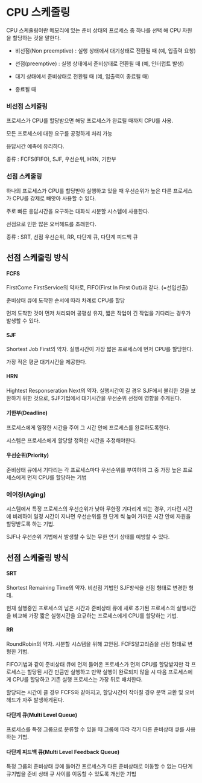 # CPU 스케줄링

 CPU 스케줄링이란 메모리에 있는 준비 상태의 프로세스 중 하나를 선택 해 CPU 자원을 할당하는 것을 말한다.



- 비선점(Non preemptive) : 실행 상태에서 대기상태로 전환될 때 (예, 입출력 요청) 

- 선점(preemptive) : 실행 상태에서 준비상태로 전환될 때 (예, 인터럽트 발생)

- 대기 상태에서 준비상태로 전환될 때 (예, 입출력이 종료될 때)

- 종료될 때



### 비선점 스케쥴링

프로세스가 CPU를 할당받으면 해당 프로세스가 완료될 때까지 CPU를 사용.

모든 프로세스에 대한 요구를 공정하게 처리 가능

응답시간 예측에 유리하다.

종류 : FCFS(FIFO), SJF, 우선순위, HRN, 기한부





### 선점 스케줄링

하나의 프로세스가 CPU를 할당받아 실행하고 있을 때 우선순위가 높은 다른 프로세스가 CPU를 강제로 빼앗아 사용할 수 있다.

주로 빠른 응답시간을 요구하는 대화식 시분할 시스템에 사용한다.

선점으로 인한 많은 오버헤드를 초래한다.

종류 : SRT, 선점 우선순위, RR, 다단계 큐, 다단계 피드백 큐





## 선점 스케줄링 방식

#### FCFS 

FirstCome FirstService의 약자로, FIFO(First In First Out)과 같다. (=선입선출)

준비상태 큐에 도착한 순서에 따라 차례로 CPU를 할당

먼저 도착한 것이 먼저 처리되어 공평성 유지, 짧은 작업이 긴 작업을 기다리는 경우가 발생할 수 있다.



#### SJF

Shortest Job First의 약자. 실행시간이 가장 짧은 프로세스에 먼저 CPU를 할당한다.

가장 적은 평균 대기시간을 제공한다.



#### HRN

Hightest Responseration Next의 약자. 실행시간이 길 경우 SJF에서 불리한 것을 보완하기 위한 것으로, SJF기법에서 대기시간을 우선순위 선정에 영향을 주게된다.



#### 기한부(Deadline)

프로세스에게 일정한 시간을 주어 그 시간 안에 프로세스를 완료하도록한다.

시스템은 프로세스에게 할당할 정확한 시간을 추정해야한다.



#### 우선순위(Priority)

준비상태 큐에서 기다리는 각 프로세스마다 우선순위를 부여하여 그 중 가장 높은 프로세스에게 먼저 CPU를 할당하는 기법





### 에이징(Aging)

시스템에서 특정 프로세스의 우선순위가 낮아 무한정 기다리게 되는 경우, 기다린 시간에 비례하여 일정 시간이 지나면 우선순위를 한 단계 씩 높여 가까운 시간 안에 자원을 할당받도록 하는 기법.

SJF나 우선순위 기법에서 발생할 수 있는 무한 연기 상태를 예방할 수 있다.







## 선점 스케줄링 방식

#### SRT

Shortest Remaining Time의 약자. 비선점 기법인 SJF방식을 선점 형태로 변경한 형태.

현재 실행중인 프로세스의 남은 시간과 준비상태 큐에 새로 추가된 프로세스의 실행시간을 비교해 가장 짧은 실행시간을 요규하는 프로세스에게 CPU를 할당하는 기법.



#### RR

RoundRobin의 약자. 시분할 시스템을 위해 고안됨. FCFS알고리즘을 선점 형태로 변형한 기법.

FIFO기법과 같이 준비상태 큐에 먼저 들어온 프로세스가 먼저 CPU를 할당받지만 각 프로세스는 할당된 시간 만큼만 실행하고 만약 실행이 완료되지 않을 시 다음 프로세스에게 CPU를 할당하고 기존 실행 프로세스는 가장 뒤로 배치한다. 

 할당되는 시간이 클 경우 FCFS와 같아지고, 할당시간이 작아질 경우 문맥 교환 및 오버헤드가 자주 발생하게된다.



#### 다단계 큐(Multi Level Queue)

프로세스를 특정 그룹으로 분류할 수 있을 때 그룹에 따라 각기 다른 준비상태 큐를 사용하는 기법.



#### 다단계 피드백 큐(Multi Level Feedback Queue)

특정 그룹의 준비상태 큐에 들어간 프로세스가 다른 준비상태로 이동할 수 없는 다단계 큐기법을 준비 상태 큐 사이를 이동할 수 있도록 개선한 기법

